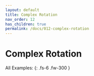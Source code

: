 ```yaml
---
layout: default
title: Complex Rotation
nav_order: 12
has_children: true
permalink: /docs/012-complex-rotation
---
```


# Complex Rotation

All Examples:
{: .fs-6 .fw-300 }